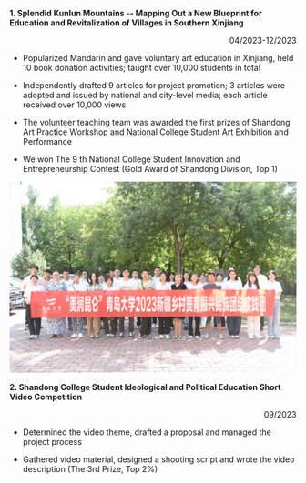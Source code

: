 **1. Splendid Kunlun Mountains -- Mapping Out a New Blueprint for Education and Revitalization of Villages in Southern Xinjiang**

<p align="right">04/2023-12/2023</p>

- Popularized Mandarin and gave voluntary art education in Xinjiang, held 10 book donation activities; taught over 10,000 students in total

- Independently drafted 9 articles for project promotion; 3 articles were adopted and issued by national and city-level media; each article received over 10,000 views
  
- The volunteer teaching team was awarded the first prizes of Shandong Art Practice Workshop and National College Student Art Exhibition and Performance
  
- We won The 9 th National College Student Innovation and Entrepreneurship Contest (Gold Award of Shandong Division, Top 1)

![practice](../images/practice.png)
 
**2. Shandong College Student Ideological and Political Education Short Video Competition**    

<p align="right">09/2023</p>

- Determined the video theme, drafted a proposal and managed the project process
  
- Gathered video material, designed a shooting script and wrote the video description (The 3rd Prize, Top 2%)
  
